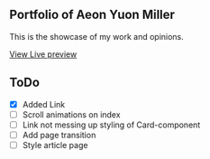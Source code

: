 ## Portfolio of Aeon Yuon Miller

This is the showcase of my work and opinions.

[View Live preview](https://folio-aym.vercel.app/)

## ToDo

- [x] Added Link
- [ ] Scroll animations on index
- [ ] Link not messing up styling of Card-component
- [ ] Add page transition
- [ ] Style article page
